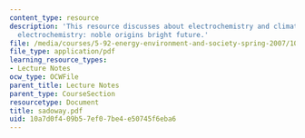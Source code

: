 ```yaml
---
content_type: resource
description: 'This resource discusses about electrochemistry and climate change and
  electrochemistry: noble origins bright future.'
file: /media/courses/5-92-energy-environment-and-society-spring-2007/10a7d0f409b57ef07be4e50745f6eba6_sadoway.pdf
file_type: application/pdf
learning_resource_types:
- Lecture Notes
ocw_type: OCWFile
parent_title: Lecture Notes
parent_type: CourseSection
resourcetype: Document
title: sadoway.pdf
uid: 10a7d0f4-09b5-7ef0-7be4-e50745f6eba6
---
```

